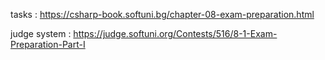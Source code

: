 tasks : https://csharp-book.softuni.bg/chapter-08-exam-preparation.html

judge system : https://judge.softuni.org/Contests/516/8-1-Exam-Preparation-Part-I
